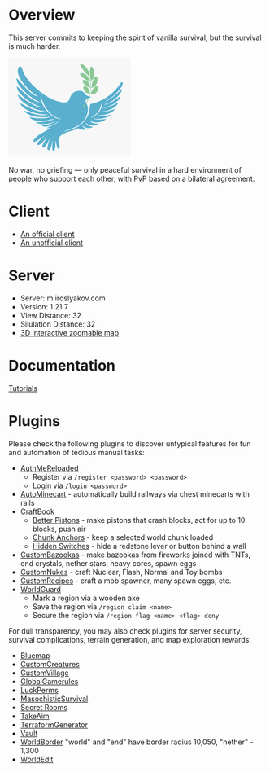 # Overview

This server commits to keeping the spirit of vanilla survival, but the survival is much harder.

![Peace Logo](images/peace.png)

No war, no griefing — only peaceful survival in a hard environment of people who support each other, with PvP based on a bilateral agreement.

# Client

* [An official client](https://www.minecraft.net/en-us/about-minecraft)
* [An unofficial client](https://ru-m.org/)

# Server

* Server: m.iroslyakov.com
* Version: 1.21.7
* View Distance: 32
* Silulation Distance: 32
* [3D interactive zoomable map](http://m.iroslyakov.com/)

# Documentation

[Tutorials](https://minecraft.wiki/w/Tutorials)

# Plugins

Please check the following plugins to discover untypical features for fun and automation of tedious manual tasks:

* [AuthMeReloaded](https://www.spigotmc.org/resources/authmereloaded.6269/)
    * Register via `/register <password> <password>`
    * Login via `/login <password>`
* [AutoMinecart](https://www.spigotmc.org/resources/autominecart.128389/) - automatically build railways via chest minecarts with rails
* [CraftBook](https://dev.bukkit.org/projects/craftbook)
    * [Better Pistons](https://craftbook.enginehub.org/en/3.x/mechanics/better_pistons/) - make pistons that crash blocks, act for up to 10 blocks, push air
    * [Chunk Anchors](https://craftbook.enginehub.org/en/latest/mechanics/chunk_anchor/) - keep a selected world chunk loaded
    * [Hidden Switches](https://craftbook.enginehub.org/en/latest/mechanics/hidden_switch/) - hide a redstone lever or button behind a wall
* [CustomBazookas](https://www.spigotmc.org/resources/custombazookas.124997/) - make bazookas from fireworks joined with TNTs, end crystals, nether stars, heavy cores, spawn eggs
* [CustomNukes](https://www.spigotmc.org/resources/customnukes.68710/) - craft Nuclear, Flash, Normal and Toy bombs
* [CustomRecipes](https://www.spigotmc.org/resources/customrecipes.89435/) - craft a mob spawner, many spawn eggs, etc.
* [WorldGuard](https://dev.bukkit.org/projects/worldguard)
    * Mark a region via a wooden axe
    * Save the region via `/region claim <name>`
    * Secure the region via `/region flag <name> <flag> deny`

For dull transparency, you may also check plugins for server security, survival complications, terrain generation, and map exploration rewards:

* [Bluemap](https://www.spigotmc.org/resources/bluemap.83557/)
* [CustomCreatures](https://www.spigotmc.org/resources/customcreatures.68711/)
* [CustomVillage](https://www.spigotmc.org/resources/customvillage.69170/)
* [GlobalGamerules](https://www.spigotmc.org/resources/global-gamerules-1-7-1-16.82310/)
* [LuckPerms](https://www.spigotmc.org/resources/luckperms.28140/)
* [MasochisticSurvival](https://www.spigotmc.org/resources/masochisticsurvival.124943/)
* [Secret Rooms](https://www.spigotmc.org/resources/secret-rooms.121505/)
* [TakeAim](https://www.spigotmc.org/resources/takeaim.68713/)
* [TerraformGenerator](https://www.spigotmc.org/resources/terraformgenerator-1-16-5-1-20-1.75132/)
* [Vault](https://www.spigotmc.org/resources/vault.34315/)
* [WorldBorder](https://www.spigotmc.org/resources/worldborder.60905/) "world" and "end" have border radius 10,050, "nether" - 1,300
* [WorldEdit](https://dev.bukkit.org/projects/worldedit)

